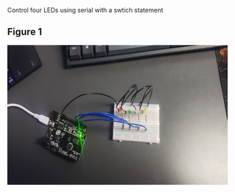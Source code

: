 Control four LEDs using serial with a swtich statement

## Figure 1
<img align="left" alt="Figure 1" width="560px" height="320px" src="./Figure1.jpeg"/>